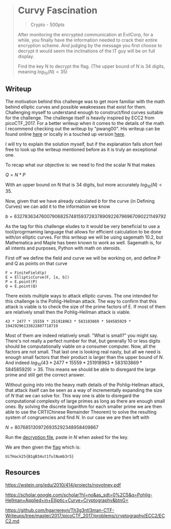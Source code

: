 > # Curvy Fascination
> > Crypto - 500pts
>
> After monitoring the encrypted communication at EvilCorp, for a while, you finally have the information needed to crack their entire encryption scheme. And judging by the message you first choose to decrypt it would seem the inclinations of the IT guy will be on full display.
>
> Find the key N to decrypt the flag. (The upper bound of N is 34 digits, meaning $log_{10}(N) < 35$)
>

## Writeup

The motivation behind this challenge was to get more familiar with the math behind elliptic curves and possible weaknesses that exist for them.
Challenging myself to understand enough to construct/find curves suitable for the challenge.
The challenge itself is heavily inspired by ECC2 from picoCTF_2017. For a better writeup when it comes to the details of the math I recommend checking out the writeup by "pwang00".
His writeup can be found online [here](https://github.com/hgarrereyn/Th3g3ntl3man-CTF-Writeups/tree/master/2017/picoCTF_2017/problems/cryptography/ECC2/ECC2.md) or locally in a touched up version [here](ECC2.md).

I will try to explain the solution myself, but if the explanation falls short feel free to look up the writeup mentioned before as it is truly an exceptional one.

To recap what our objective is: we need to find the scalar N that makes

$Q = N * P$

With an upper bound on N that is 34 digits, but more accurately $log_{10}(N) < 35$.

Now, given that we have already calculated $b$ for the curve (in Defining Curves) we can add it to the information we know

$b = 632783634760079068257481593728378909226796967090221149792$

As the tag for this challenge eludes to it would be very beneficial to use a tool/progrmaming language that allows for efficient calculation to be done with/on elliptic curves.
For this writeup we will be using sagemath 10.2, but Mathematica and Maple has been known to work as well.
Sagemath is, for all intents and purposes, Python with math on steroids.

First off we define the field and curve we will be working on, and define P and Q as points on that curve

```sage
F = FiniteField(p)
E = EllipticCurve(F, [a, b])
P = E.point(P)
Q = E.point(Q)
```

There exists multiple ways to attack elliptic curves. The one intended for this challenge is the Pohlig-Hellman attack.
The way to confirm that this attack is viable is to check the size of the prime factors of E.
If most of them are relatively small then the Pohlig-Hellman attack is viable.

```sage
43 * 2477 * 15559 * 251918963 * 583103869 * 584585929 * 19429296133822807718719
```

Most of them are indeed relatively small. "What is small?" you might say. There's not really a perfect number for that, but generally 10 or less digits should be computationally viable on a consumer computer.
Now, all the factors are not small. That last one is looking real nasty, but all we need is enough small factors that their product is larger than the upper bound of $N$.
And indeed $log_{10}(43 * 2477 * 15559 * 251918963 * 583103869 * 584585929) > 35$. This means we should be able to disregard the large prime and still get the correct answer.

Without going into into the heavy math details of the Pohlig-Hellman attack, that attack itself can be seen as a way of incrementally expanding the size of $N$ that we can solve for.
This way one is able to disregard the computational complexity of large primes as long as there are enough small ones.
By solving the discrete logarithm for each smaller prime we are then able to use the CRT(Chinese Remainder Theorem) to solve the resulting system of congruencies and find $N$.
In our case we are then left with

$N = 8076851309726935292348958409867$

Run the [decryption file](../src/decrypt.py), paste in $N$ when asked for the key.

We are then given the [flag](../src/flag.txt) which is:

```txt
UiTHack25{B1gB34ut1fulNumb3r5}
```

## Resources

https://wstein.org/edu/2010/414/projects/novotney.pdf

https://scholar.google.com/scholar?hl=no&as_sdt=0%2C5&q=Pohlig-Hellman+Applied+in+Elliptic+Curve+Cryptography&btnG=

https://github.com/hgarrereyn/Th3g3ntl3man-CTF-Writeups/tree/master/2017/picoCTF_2017/problems/cryptography/ECC2/ECC2.md
